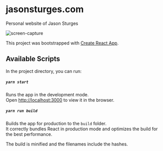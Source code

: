 # jasonsturges.com
Personal website of Jason Sturges

![screen-capture](https://cdn.jasonsturges.com/website/screen-capture.png)


This project was bootstrapped with [Create React App](https://github.com/facebook/create-react-app).

## Available Scripts

In the project directory, you can run:

##### `yarn start`

Runs the app in the development mode.<br/>
Open [http://localhost:3000](http://localhost:3000) to view it in the browser.


##### `yarn run build`

Builds the app for production to the `build` folder.<br/>
It correctly bundles React in production mode and optimizes the build for the best performance.

The build is minified and the filenames include the hashes.<br/>
